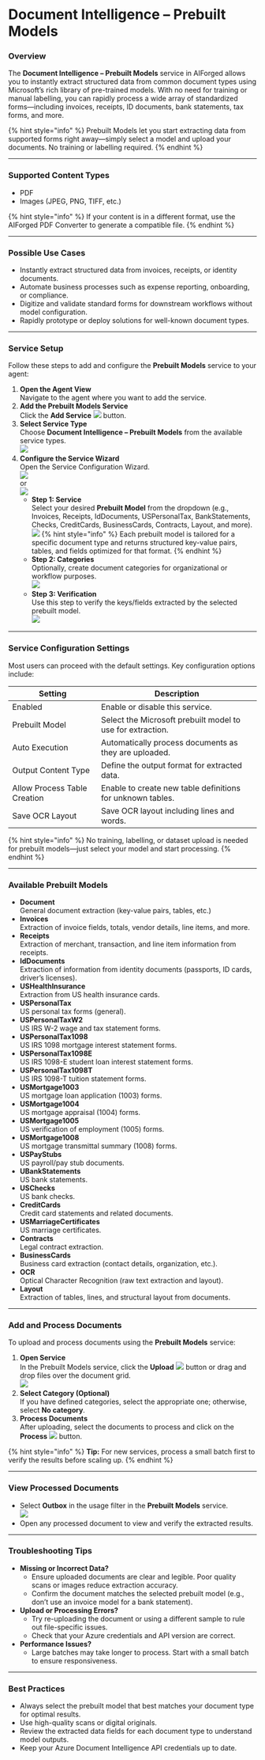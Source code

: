 # Document Intelligence – Prebuilt Models

### Overview

The **Document Intelligence – Prebuilt Models** service in AIForged allows you to instantly extract structured data from common document types using Microsoft’s rich library of pre-trained models. With no need for training or manual labelling, you can rapidly process a wide array of standardized forms—including invoices, receipts, ID documents, bank statements, tax forms, and more.

{% hint style="info" %}
Prebuilt Models let you start extracting data from supported forms right away—simply select a model and upload your documents. No training or labelling required.
{% endhint %}

***

### Supported Content Types

* PDF
* Images (JPEG, PNG, TIFF, etc.)

{% hint style="info" %}
If your content is in a different format, use the AIForged PDF Converter to generate a compatible file.
{% endhint %}

***

### Possible Use Cases

* Instantly extract structured data from invoices, receipts, or identity documents.
* Automate business processes such as expense reporting, onboarding, or compliance.
* Digitize and validate standard forms for downstream workflows without model configuration.
* Rapidly prototype or deploy solutions for well-known document types.

***

### Service Setup

Follow these steps to add and configure the **Prebuilt Models** service to your agent:

1. **Open the Agent View**\
   Navigate to the agent where you want to add the service.
2. **Add the Prebuilt Models Service**\
   Click the **Add Service** ![](<../../.gitbook/assets/image (129).png>) button.
3. **Select Service Type**\
   Choose **Document Intelligence – Prebuilt Models** from the available service types.\
   ![](<../../.gitbook/assets/image (15) (1).png>)
4. **Configure the Service Wizard**\
   Open the Service Configuration Wizard.\
   ![](<../../.gitbook/assets/image (16) (1).png>)\
   or\
   ![](<../../.gitbook/assets/image (17) (1).png>)
   * **Step 1: Service**\
     Select your desired **Prebuilt Model** from the dropdown (e.g., Invoices, Receipts, IdDocuments, USPersonalTax, BankStatements, Checks, CreditCards, BusinessCards, Contracts, Layout, and more).\
     ![](<../../.gitbook/assets/image (18) (1).png>)
     {% hint style="info" %} Each prebuilt model is tailored for a specific document type and returns structured key-value pairs, tables, and fields optimized for that format. {% endhint %}
   * **Step 2: Categories**\
     Optionally, create document categories for organizational or workflow purposes.\
     ![](<../../.gitbook/assets/image (19) (1).png>)
   * **Step 3: Verification**\
     Use this step to verify the keys/fields extracted by the selected prebuilt model.\
     ![](<../../.gitbook/assets/image (20) (1).png>)

***

### Service Configuration Settings

Most users can proceed with the default settings. Key configuration options include:

| Setting                      | Description                                                |
| ---------------------------- | ---------------------------------------------------------- |
| Enabled                      | Enable or disable this service.                            |
| Prebuilt Model               | Select the Microsoft prebuilt model to use for extraction. |
| Auto Execution               | Automatically process documents as they are uploaded.      |
| Output Content Type          | Define the output format for extracted data.               |
| Allow Process Table Creation | Enable to create new table definitions for unknown tables. |
| Save OCR Layout              | Save OCR layout including lines and words.                 |

{% hint style="info" %}
No training, labelling, or dataset upload is needed for prebuilt models—just select your model and start processing.
{% endhint %}

***

### Available Prebuilt Models

* **Document**\
  General document extraction (key-value pairs, tables, etc.)
* **Invoices**\
  Extraction of invoice fields, totals, vendor details, line items, and more.
* **Receipts**\
  Extraction of merchant, transaction, and line item information from receipts.
* **IdDocuments**\
  Extraction of information from identity documents (passports, ID cards, driver’s licenses).
* **USHealthInsurance**\
  Extraction from US health insurance cards.
* **USPersonalTax**\
  US personal tax forms (general).
* **USPersonalTaxW2**\
  US IRS W-2 wage and tax statement forms.
* **USPersonalTax1098**\
  US IRS 1098 mortgage interest statement forms.
* **USPersonalTax1098E**\
  US IRS 1098-E student loan interest statement forms.
* **USPersonalTax1098T**\
  US IRS 1098-T tuition statement forms.
* **USMortgage1003**\
  US mortgage loan application (1003) forms.
* **USMortgage1004**\
  US mortgage appraisal (1004) forms.
* **USMortgage1005**\
  US verification of employment (1005) forms.
* **USMortgage1008**\
  US mortgage transmittal summary (1008) forms.
* **USPayStubs**\
  US payroll/pay stub documents.
* **UBankStatements**\
  US bank statements.
* **USChecks**\
  US bank checks.
* **CreditCards**\
  Credit card statements and related documents.
* **USMarriageCertificates**\
  US marriage certificates.
* **Contracts**\
  Legal contract extraction.
* **BusinessCards**\
  Business card extraction (contact details, organization, etc.).
* **OCR**\
  Optical Character Recognition (raw text extraction and layout).
* **Layout**\
  Extraction of tables, lines, and structural layout from documents.

***

### Add and Process Documents

To upload and process documents using the **Prebuilt Models** service:

1. **Open Service**\
   In the Prebuilt Models service, click the **Upload** ![](<../../.gitbook/assets/image (13) (1).png>) button or drag and drop files over the document grid.\
   ![](<../../.gitbook/assets/image (21) (1).png>)
2. **Select Category (Optional)**\
   If you have defined categories, select the appropriate one; otherwise, select **No category**.
3. **Process Documents**\
   After uploading, select the documents to process and click on the **Process** ![](<../../.gitbook/assets/image (10) (1) (1).png>) button.

{% hint style="info" %}
**Tip:** For new services, process a small batch first to verify the results before scaling up.
{% endhint %}

***

### View Processed Documents

* Select **Outbox** in the usage filter in the **Prebuilt Models** service.\
  ![](<../../.gitbook/assets/image (51).png>)
* Open any processed document to view and verify the extracted results.

***

### Troubleshooting Tips

* **Missing or Incorrect Data?**
  * Ensure uploaded documents are clear and legible. Poor quality scans or images reduce extraction accuracy.
  * Confirm the document matches the selected prebuilt model (e.g., don’t use an invoice model for a bank statement).
* **Upload or Processing Errors?**
  * Try re-uploading the document or using a different sample to rule out file-specific issues.
  * Check that your Azure credentials and API version are correct.
* **Performance Issues?**
  * Large batches may take longer to process. Start with a small batch to ensure responsiveness.

***

### Best Practices

* Always select the prebuilt model that best matches your document type for optimal results.
* Use high-quality scans or digital originals.
* Review the extracted data fields for each document type to understand model outputs.
* Keep your Azure Document Intelligence API credentials up to date.
